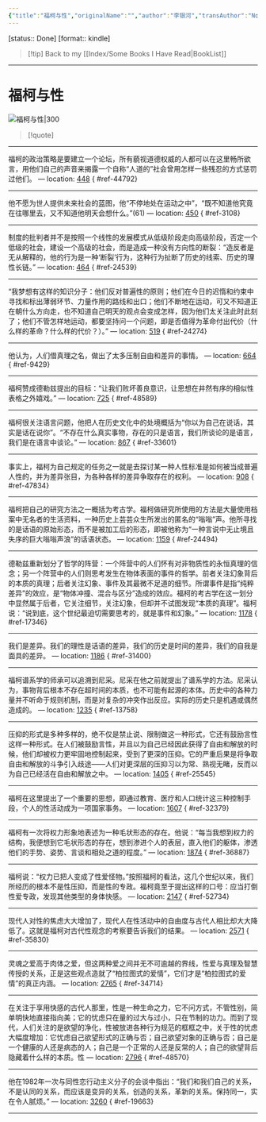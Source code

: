 ```yaml
---
{"title":"福柯与性","originalName":"","author":"李银河","transAuthor":"Not Found.","publisher":"内蒙古大学出版社","rating":8,"RelatedBooks":"性的问题,生育与村落文化,同性恋亚文化,虐恋亚文化,性社会学,中国女性的感情与性,性经验史,酷儿理论,不正常的人,身体之重","ISBN":9787811157413,"type":"ReadNote","link":"https://book.douban.com/subject/4130908","cover":"https://img9.doubanio.com/view/subject/l/public/s4097397.jpg","pages":229,"publishDate":"2009-11","EndDate":"2018-11-15","alias":null,"pageprogress":null,"banner_icon":"📖","banner":"https://img9.doubanio.com/view/subject/l/public/s4097397.jpg","dg-publish":true,"permalink":"/BookNotes/福柯与性/","dgPassFrontmatter":true,"noteIcon":""}
---
```


[status:: Done]
[format:: kindle]

>[!tip] Back to my [[Index/Some Books I Have Read\|BookList]]

---
# 福柯与性

![福柯与性|300](https://img9.doubanio.com/view/subject/l/public/s4097397.jpg)

>[!quote]


---

福柯的政治策略是要建立一个论坛，所有藐视道德权威的人都可以在这里畅所欲言，用他们自己的声音来揭露一个自称“人道的”社会曾用怎样一些残忍的方式惩罚过他们。 — location: [448]()
{ #ref-44792}


---
他不愿为世人提供未来社会的蓝图，他“不停地处在运动之中”，“既不知道他究竟在往哪里去，又不知道他明天会想什么。”(61) — location: [450]()
{ #ref-3108}


---
制度的批判者并不是按照一个线性的发展模式从低级阶段走向高级阶段，否定一个低级的社会，建设一个高级的社会，而是造成一种没有方向性的断裂：“造反者是无从解释的，他的行为是一种‘断裂’行为，这种行为扯断了历史的线索、历史的理性长链。” — location: [464]()
{ #ref-24539}


---
“我梦想有这样的知识分子：他们反对普遍性的原则；他们在今日的迟惰和约束中寻找和标出薄弱环节、力量作用的路线和出口；他们不断地在运动，可又不知道正在朝什么方向走，也不知道自己明天的观点会变成怎样，因为他们太关注此时此刻了；他们不管怎样地运动，都要坚持问一个问题，即是否值得为革命付出代价（什么样的革命？什么样的代价？）。” — location: [519]()
{ #ref-24274}


---
他认为，人们借真理之名，做出了太多压制自由和差异的事情。 — location: [664]()
{ #ref-9429}


---
福柯赞成德勒兹提出的目标：“让我们败坏善良意识，让思想在井然有序的相似性表格之外嬉戏。” — location: [725]()
{ #ref-48589}


---
福柯很关注语言问题，他把人在历史文化中的处境概括为“你以为自己在说话，其实是话在说你”。“不存在什么真实事物，存在的只是语言，我们所谈论的是语言，我们是在语言中谈论。” — location: [867]()
{ #ref-33601}


---
事实上，福柯为自己规定的任务之一就是去探讨某一种人性标准是如何被当成普遍人性的，并为差异张目，为各种各样的差异争取存在的权利。 — location: [908]()
{ #ref-47834}


---
福柯把自己的研究方法之一概括为考古学。福柯做研究所使用的方法是大量使用档案中无名者的生活资料，一种历史上芸芸众生所发出的匿名的“嗡嗡”声。他所寻找的是话语的原始形态，而不是被加工后的形态，即被他称为“一种言说中无止境且失序的巨大嗡嗡声浪”的话语状态。 — location: [1159]()
{ #ref-24494}


---
德勒兹重新划分了哲学的阵营：一个阵营中的人们怀有对非物质性的永恒真理的信念；另一个阵营中的人们则思考发生在物体表面的事件的哲学。前者关注幻象背后的本质的真理；后者关注幻象、事件及其最微不足道的细节。所谓事件是指“纯粹差异”的效应，是“物体冲撞、混合与区分”造成的效应。福柯的考古学在这一划分中显然属于后者，它关注细节，关注幻象，但却并不试图发现“本质的真理”。福柯说：“说到底，这个世纪最迫切需要思考的，就是事件和幻象。” — location: [1178]()
{ #ref-17346}


---
我们是差异。我们的理性是话语的差异，我们的历史是时间的差异，我们的自我是面具的差异。 — location: [1186]()
{ #ref-31400}


---
福柯谱系学的师承可以追溯到尼采。尼采在他之前就提出了谱系学的方法。尼采认为，事物背后根本不存在超时间的本质，也不可能有起源的本体。历史中的各种力量并不听命于规则机制，而是对复杂的冲突作出反应。实际的历史只是机遇或偶然造成的。 — location: [1235]()
{ #ref-13758}


---
压抑的形式是多种多样的，绝不仅是禁止说、限制做这一种形式，它还有鼓励言性这样一种形式。在人们被鼓励言性，并且以为自己已经因此获得了自由和解放的时候，他们却被权力更牢固地控制起来，受到了更深的压抑。它的严重后果是将争取自由和解放的斗争引入歧途——人们对更深层的压抑习以为常、熟视无睹，反而以为自己已经活在自由和解放之中。 — location: [1405]()
{ #ref-25545}


---
福柯在这里提出了一个重要的思想，即通过教育、医疗和人口统计这三种控制手段，个人的性活动成为一项国家事务。 — location: [1607]()
{ #ref-32379}


---
福柯有一次将权力形象地表述为一种毛状形态的存在。他说：“每当我想到权力的结构，我便想到它毛状形态的存在，想到渗进个人的表层，直入他们的躯体，渗透他们的手势、姿势、言谈和相处之道的程度。” — location: [1874]()
{ #ref-36887}


---
福柯说：“权力已把人变成了性爱怪物。”按照福柯的看法，这几个世纪以来，我们所经历的根本不是性压抑，而是性的专政。福柯竟至于提出这样的口号：应当打倒性爱专政，发现其他类型的身体快感。 — location: [2147]()
{ #ref-52734}


---
现代人对性的焦虑大大增加了，现代人在性活动中的自由度与古代人相比却大大降低了。这就是福柯对古代性观念的考察要告诉我们的结果。 — location: [2571]()
{ #ref-35830}


---
灵魂之爱高于肉体之爱，但这两种爱之间并无不可逾越的界线，性爱与真理及智慧传授的关系，正是这些观点造就了“柏拉图式的爱情”，它们才是“柏拉图式的爱情”的真正内涵。 — location: [2765]()
{ #ref-34714}


---
在关注于享用快感的古代人那里，性是一种生命之力，它不问方式，不管性别，简单明快地直接指向美；它的忧虑只在量的过大与过小，只在节制的功力。而到了现代，人们关注的是欲望的净化，性被放进各种行为规范的框框之中，关于性的忧虑大幅度增加：它忧虑自己欲望形式的正确与否；自己欲望对象的正确与否；自己是一个健康的人还是病态的人；自己是一个正常的人还是反常的人；自己的欲望背后隐藏着什么样的本质。性 — location: [2796]()
{ #ref-48570}


---
他在1982年一次与同性恋行动主义分子的会谈中指出：“我们和我们自己的关系，不是认同的关系，而应该是变异的关系，创造的关系，革新的关系。保持同一，实在令人腻烦。” — location: [3260]()
{ #ref-19663}


---

